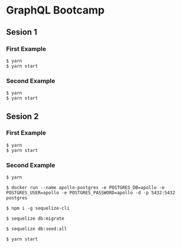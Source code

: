 # GraphQL Bootcamp

## Sesion 1

### First Example

    $ yarn
    $ yarn start

### Second Example

    $ yarn
    $ yarn start

## Sesion 2

### First Example

    $ yarn
    $ yarn start

### Second Example

    $ yarn

    $ docker run --name apollo-postgres -e POSTGRES_DB=apollo -e POSTGRES_USER=apollo -e POSTGRES_PASSWORD=apollo -d -p 5432:5432 postgres

    $ npm i -g sequelize-cli

    $ sequelize db:migrate

    $ sequelize db:seed:all

    $ yarn start
